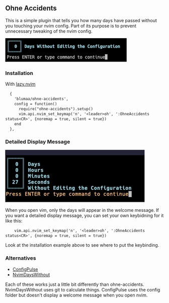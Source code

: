 ## Ohne Accidents

This is a simple plugin that tells you how many days have passed without you touching your nvim config. Part of its purpose is to prevent unnecessary tweaking of the nvim config.

![exampe of ohne accidents](images/example.png)

### Installation

With [lazy.nvim](https://github.com/folke/lazy.nvim)

```lazy
  {
    'blumaa/ohne-accidents',
    config = function()
      require("ohne-accidents").setup()
      vim.api.nvim_set_keymap('n', '<leader>oh', ':OhneAccidents status<CR>', {noremap = true, silent = true})
    end
  },

```

### Detailed Display Message

![exampe of detailed display message](images/detailedDisplayMessage.png)

When you open vim, only the days will appear in the welcome message. If you want a detailed display message, you can set your own keybidning for it like this:

```
    vim.api.nvim_set_keymap('n', '<leader>oh', ':OhneAccidents status<CR>', {noremap = true, silent = true})

```

Look at the installation example above to see where to put the keybinding.

### Alternatives

- [ConfigPulse](https://github.com/mrquantumcodes/configpulse)
- [NvimDaysWithout](https://github.com/idanarye/nvim-days-without)

Each of these works just a little bit differently than ohne-accidents. NvimDaysWithout uses git to calculate things. ConfigPulse uses the config folder but doesn't display a welcome message when you open nvim.
